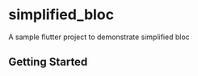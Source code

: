 

# simplified_bloc

A sample flutter project to demonstrate simplified bloc

## Getting Started





